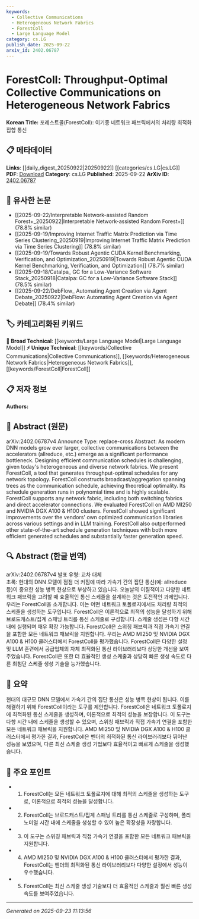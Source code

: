```yaml
---
keywords:
  - Collective Communications
  - Heterogeneous Network Fabrics
  - ForestColl
  - Large Language Model
category: cs.LG
publish_date: 2025-09-22
arxiv_id: 2402.06787
---
```


<!-- KEYWORD_LINKING_METADATA:
{
  "processed_timestamp": "2025-09-23T11:13:56.886941",
  "vocabulary_version": "1.0",
  "selected_keywords": [
    "Collective Communications",
    "Heterogeneous Network Fabrics",
    "ForestColl",
    "Large Language Model"
  ],
  "rejected_keywords": [],
  "similarity_scores": {
    "Collective Communications": 0.78,
    "Heterogeneous Network Fabrics": 0.77,
    "ForestColl": 0.8,
    "Large Language Model": 0.7
  },
  "extraction_method": "AI_prompt_based",
  "budget_applied": true,
  "candidates_json": {
    "candidates": [
      {
        "surface": "collective communications",
        "canonical": "Collective Communications",
        "aliases": [
          "allreduce",
          "broadcast/aggregation"
        ],
        "category": "unique_technical",
        "rationale": "Central to the paper's focus on optimizing communication schedules, which is crucial for linking to network optimization studies.",
        "novelty_score": 0.65,
        "connectivity_score": 0.7,
        "specificity_score": 0.8,
        "link_intent_score": 0.78
      },
      {
        "surface": "heterogeneous network fabrics",
        "canonical": "Heterogeneous Network Fabrics",
        "aliases": [
          "diverse network fabrics"
        ],
        "category": "unique_technical",
        "rationale": "Highlights the complexity of the network environments addressed by the tool, linking to studies on network heterogeneity.",
        "novelty_score": 0.68,
        "connectivity_score": 0.75,
        "specificity_score": 0.82,
        "link_intent_score": 0.77
      },
      {
        "surface": "ForestColl",
        "canonical": "ForestColl",
        "aliases": [],
        "category": "unique_technical",
        "rationale": "The main contribution of the paper, offering a direct link to discussions on new tools and methodologies.",
        "novelty_score": 0.9,
        "connectivity_score": 0.65,
        "specificity_score": 0.85,
        "link_intent_score": 0.8
      },
      {
        "surface": "Large Language Model",
        "canonical": "Large Language Model",
        "aliases": [
          "LLM"
        ],
        "category": "broad_technical",
        "rationale": "Relevant to the paper's evaluation context, linking to broader discussions on model training.",
        "novelty_score": 0.3,
        "connectivity_score": 0.85,
        "specificity_score": 0.6,
        "link_intent_score": 0.7
      }
    ],
    "ban_list_suggestions": [
      "performance bottleneck",
      "efficient communication schedules"
    ]
  },
  "decisions": [
    {
      "candidate_surface": "collective communications",
      "resolved_canonical": "Collective Communications",
      "decision": "linked",
      "scores": {
        "novelty": 0.65,
        "connectivity": 0.7,
        "specificity": 0.8,
        "link_intent": 0.78
      }
    },
    {
      "candidate_surface": "heterogeneous network fabrics",
      "resolved_canonical": "Heterogeneous Network Fabrics",
      "decision": "linked",
      "scores": {
        "novelty": 0.68,
        "connectivity": 0.75,
        "specificity": 0.82,
        "link_intent": 0.77
      }
    },
    {
      "candidate_surface": "ForestColl",
      "resolved_canonical": "ForestColl",
      "decision": "linked",
      "scores": {
        "novelty": 0.9,
        "connectivity": 0.65,
        "specificity": 0.85,
        "link_intent": 0.8
      }
    },
    {
      "candidate_surface": "Large Language Model",
      "resolved_canonical": "Large Language Model",
      "decision": "linked",
      "scores": {
        "novelty": 0.3,
        "connectivity": 0.85,
        "specificity": 0.6,
        "link_intent": 0.7
      }
    }
  ]
}
-->

# ForestColl: Throughput-Optimal Collective Communications on Heterogeneous Network Fabrics

**Korean Title:** 포레스트콜(ForestColl): 이기종 네트워크 패브릭에서의 처리량 최적화 집합 통신

## 📋 메타데이터

**Links**: [[daily_digest_20250922|20250922]] [[categories/cs.LG|cs.LG]]
**PDF**: [Download](https://arxiv.org/pdf/2402.06787.pdf)
**Category**: cs.LG
**Published**: 2025-09-22
**ArXiv ID**: [2402.06787](https://arxiv.org/abs/2402.06787)

## 🔗 유사한 논문
- [[2025-09-22/Interpretable Network-assisted Random Forest+_20250922|Interpretable Network-assisted Random Forest+]] (78.8% similar)
- [[2025-09-19/Improving Internet Traffic Matrix Prediction via Time Series Clustering_20250919|Improving Internet Traffic Matrix Prediction via Time Series Clustering]] (78.8% similar)
- [[2025-09-19/Towards Robust Agentic CUDA Kernel Benchmarking, Verification, and Optimization_20250919|Towards Robust Agentic CUDA Kernel Benchmarking, Verification, and Optimization]] (78.7% similar)
- [[2025-09-18/Catalpa_ GC for a Low-Variance Software Stack_20250918|Catalpa: GC for a Low-Variance Software Stack]] (78.5% similar)
- [[2025-09-22/DebFlow_ Automating Agent Creation via Agent Debate_20250922|DebFlow: Automating Agent Creation via Agent Debate]] (78.4% similar)

## 🏷️ 카테고리화된 키워드
**🧠 Broad Technical**: [[keywords/Large Language Model|Large Language Model]]
**⚡ Unique Technical**: [[keywords/Collective Communications|Collective Communications]], [[keywords/Heterogeneous Network Fabrics|Heterogeneous Network Fabrics]], [[keywords/ForestColl|ForestColl]]

## 📋 저자 정보

**Authors:** 

## 📄 Abstract (원문)

arXiv:2402.06787v4 Announce Type: replace-cross 
Abstract: As modern DNN models grow ever larger, collective communications between the accelerators (allreduce, etc.) emerge as a significant performance bottleneck. Designing efficient communication schedules is challenging, given today's heterogeneous and diverse network fabrics. We present ForestColl, a tool that generates throughput-optimal schedules for any network topology. ForestColl constructs broadcast/aggregation spanning trees as the communication schedule, achieving theoretical optimality. Its schedule generation runs in polynomial time and is highly scalable. ForestColl supports any network fabric, including both switching fabrics and direct accelerator connections. We evaluated ForestColl on AMD MI250 and NVIDIA DGX A100 & H100 clusters. ForestColl showed significant improvements over the vendors' own optimized communication libraries across various settings and in LLM training. ForestColl also outperformed other state-of-the-art schedule generation techniques with both more efficient generated schedules and substantially faster generation speed.

## 🔍 Abstract (한글 번역)

arXiv:2402.06787v4 발표 유형: 교차 대체  
초록: 현대의 DNN 모델이 점점 더 커짐에 따라 가속기 간의 집단 통신(예: allreduce 등)이 중요한 성능 병목 현상으로 부상하고 있습니다. 오늘날의 이질적이고 다양한 네트워크 패브릭을 고려할 때 효율적인 통신 스케줄을 설계하는 것은 도전적인 과제입니다. 우리는 ForestColl을 소개합니다. 이는 어떤 네트워크 토폴로지에서도 처리량 최적의 스케줄을 생성하는 도구입니다. ForestColl은 이론적으로 최적의 성능을 달성하기 위해 브로드캐스트/집계 스패닝 트리를 통신 스케줄로 구성합니다. 스케줄 생성은 다항 시간 내에 실행되며 매우 확장 가능합니다. ForestColl은 스위칭 패브릭과 직접 가속기 연결을 포함한 모든 네트워크 패브릭을 지원합니다. 우리는 AMD MI250 및 NVIDIA DGX A100 & H100 클러스터에서 ForestColl을 평가했습니다. ForestColl은 다양한 설정 및 LLM 훈련에서 공급업체의 자체 최적화된 통신 라이브러리보다 상당한 개선을 보여주었습니다. ForestColl은 또한 더 효율적인 생성 스케줄과 상당히 빠른 생성 속도로 다른 최첨단 스케줄 생성 기술을 능가했습니다.

## 📝 요약

현대의 대규모 DNN 모델에서 가속기 간의 집단 통신은 성능 병목 현상이 됩니다. 이를 해결하기 위해 ForestColl이라는 도구를 제안합니다. ForestColl은 네트워크 토폴로지에 최적화된 통신 스케줄을 생성하며, 이론적으로 최적의 성능을 보장합니다. 이 도구는 다항 시간 내에 스케줄을 생성할 수 있으며, 스위칭 패브릭과 직접 가속기 연결을 포함한 모든 네트워크 패브릭을 지원합니다. AMD MI250 및 NVIDIA DGX A100 & H100 클러스터에서 평가한 결과, ForestColl은 벤더의 최적화된 통신 라이브러리보다 뛰어난 성능을 보였으며, 다른 최신 스케줄 생성 기법보다 효율적이고 빠르게 스케줄을 생성했습니다.

## 🎯 주요 포인트

- 1. ForestColl는 모든 네트워크 토폴로지에 대해 최적의 스케줄을 생성하는 도구로, 이론적으로 최적의 성능을 달성합니다.
- 2. ForestColl는 브로드캐스트/집계 스패닝 트리를 통신 스케줄로 구성하며, 폴리노미얼 시간 내에 스케줄을 생성할 수 있어 높은 확장성을 자랑합니다.
- 3. 이 도구는 스위칭 패브릭과 직접 가속기 연결을 포함한 모든 네트워크 패브릭을 지원합니다.
- 4. AMD MI250 및 NVIDIA DGX A100 & H100 클러스터에서 평가한 결과, ForestColl는 벤더의 최적화된 통신 라이브러리보다 다양한 설정에서 성능이 우수했습니다.
- 5. ForestColl는 최신 스케줄 생성 기술보다 더 효율적인 스케줄과 훨씬 빠른 생성 속도를 보여주었습니다.


---

*Generated on 2025-09-23 11:13:56*